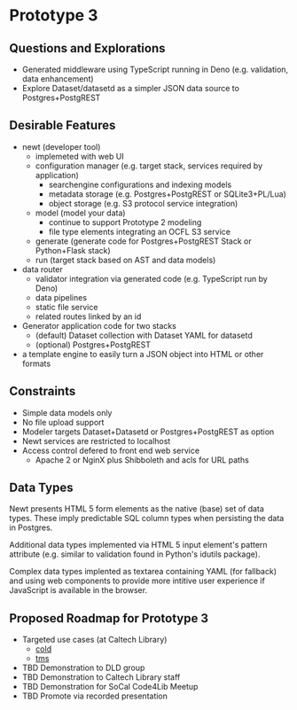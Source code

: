 
# Prototype 3

## Questions and Explorations

- Generated middleware using TypeScript running in Deno (e.g. validation, data enhancement)
- Explore Dataset/datasetd as a simpler JSON data source to Postgres+PostgREST

## Desirable Features

- newt (developer tool)
  - implemeted with web UI
  - configuration manager (e.g. target stack, services required by application)
    - searchengine configurations and indexing models
    - metadata storage (e.g. Postgres+PostgREST or SQLite3+PL/Lua)
    - object storage (e.g. S3 protocol service integration)
  - model (model your data)
    - continue to support Prototype 2 modeling
    - file type elements integrating an OCFL S3 service
  - generate (generate code for Postgres+PostgREST Stack or Python+Flask stack)
  - run (target stack based on AST and data models)
- data router 
  - validator integration via generated code (e.g. TypeScript run by Deno)
  - data pipelines
  - static file service
  - related routes linked by an id
- Generator application code for two stacks
  - (default) Dataset collection with Dataset YAML for datasetd
  - (optional) Postgres+PostgREST
- a template engine to easily turn a JSON object into HTML or other formats

## Constraints

- Simple data models only
- No file upload support
- Modeler targets Dataset+Datasetd or Postgres+PostgREST as option
- Newt services are restricted to localhost
- Access control defered to front end web service
  - Apache 2 or NginX plus Shibboleth and acls for URL paths

## Data Types

Newt presents HTML 5 form elements as the native (base) set of data types. These imply
predictable SQL column types when persisting the data in Postgres.

Additional data types implemented via HTML 5 input element's pattern attribute (e.g.
similar to validation found in Python's idutils package).

Complex data types implented as textarea containing YAML (for fallback) and using
web components to provide more intitive user experience if JavaScript is available
in the browser.


## Proposed Roadmap for Prototype 3

- Targeted use cases (at Caltech Library)
  - [cold](https://github.com/caltechlibrary/cold)
  - [tms](https://github.com/caltechlibrary/tms)
- TBD Demonstration to DLD group
- TBD Demonstration to Caltech Library staff
- TBD Demonstration for SoCal Code4Lib Meetup
- TBD Promote via recorded presentation
